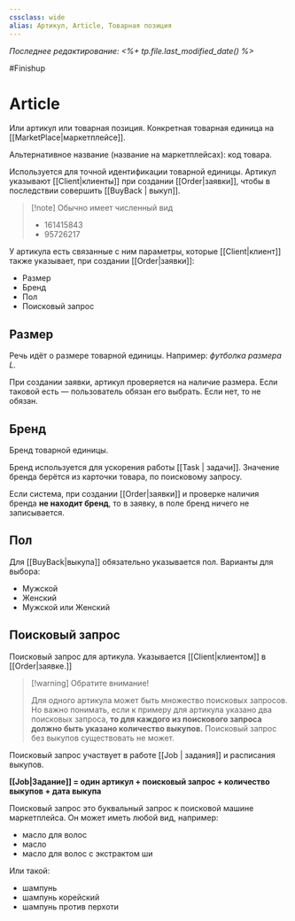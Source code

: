 ```yaml
---
cssclass: wide
alias: Артикул, Article, Товарная позиция
---
```


*Последнее редактирование: <%+ tp.file.last_modified_date() %>*

#Finishup 

# Article

Или артикул или товарная позиция. Конкретная товарная единица на [[MarketPlace|маркетплейсе]]. 

Альтернативное название (название на маркетплейсах): код товара. 

Используется для точной идентификации товарной единицы. Артикул указывают [[Client|клиенты]] при создании [[Order|заявки]], чтобы в последствии совершить [[BuyBack | выкуп]].

>[!note] Обычно имеет численный вид
> - 161415843
> - 95726217

У артикула есть связанные с ним параметры, которые [[Client|клиент]] также указывает, при создании [[Order|заявки]]: 

- Размер
- Бренд
- Пол
- Поисковый запрос

## Размер

Речь идёт о размере товарной единицы. Например: *футболка размера L.* 

При создании заявки, артикул проверяется на наличие размера. Если таковой есть — пользователь обязан его выбрать. Если нет, то не обязан. 

## Бренд

Бренд товарной единицы. 

Бренд используется для ускорения работы [[Task | задачи]]. Значение бренда берётся из карточки товара, по поисковому запросу. 

Если система, при создании [[Order|заявки]] и проверке наличия бренда **не находит бренд**, то в заявку, в поле бренд ничего не записывается. 

## Пол

Для [[BuyBack|выкупа]] обязательно указывается пол. Варианты для выбора: 

- Мужской
- Женский
- Мужской или Женский

## Поисковый запрос

Поисковый запрос для артикула. Указывается [[Client|клиентом]] в [[Order|заявке.]] 

>[!warning] Обратите внимание! 
>
> Для одного артикула может быть множество поисковых запросов. Но важно понимать, если к примеру для артикула указано два поисковых запроса, **то для каждого из поискового запроса должно быть указано количество выкупов.** Поисковый запрос без выкупов существовать не может. 

Поисковый запрос участвует в работе [[Job | задания]] и расписания выкупов. 

<span class="center-menu">**[[Job|Задание]] = один артикул + поисковый запрос + количество выкупов + дата выкупа**
</span>

Поисковый запрос это буквальный запрос к поисковой машине маркетплейса. Он может иметь любой вид, например: 

- масло для волос
- масло
- масло для волос с экстрактом ши

Или такой: 

- шампунь
- шампунь корейский
- шампунь против перхоти
